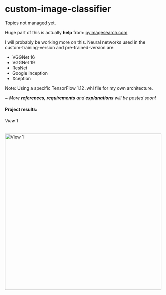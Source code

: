 # custom-image-classifier
Topics not managed yet.

Huge part of this is actually <b>help</b> from: 
[pyimagesearch.com](https://www.pyimagesearch.com/)

I will probably be working more on this. 
Neural networks used in the custom-training-version and pre-trained-version are:
* VGGNet 16
* VGGNet 19
* ResNet
* Google Inception
* Xception

Note: Using a specific TensorFlow 1.12 .whl file for my own architecture. 

<i>~ More <b>references</b>, <b>requirements</b> and <b>explanations</b> will be posted soon!</i>

#### Project results:
<h6>View 1</h6>
<img src="screen-shots/view-1.png" height="500" alt="View 1">